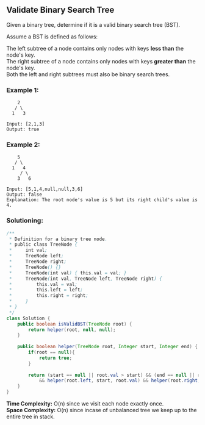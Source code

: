 ## Validate Binary Search Tree

Given a binary tree, determine if it is a valid binary search tree (BST).  

Assume a BST is defined as follows:  

The left subtree of a node contains only nodes with keys **less than** the node's key.  
The right subtree of a node contains only nodes with keys **greater than** the node's key.  
Both the left and right subtrees must also be binary search trees.  

### Example 1:
```
    2
   / \
  1   3

Input: [2,1,3]
Output: true
```


### Example 2:
```
    5
   / \
  1   4
     / \
    3   6

Input: [5,1,4,null,null,3,6]
Output: false
Explanation: The root node's value is 5 but its right child's value is 4.
```


 ### Solutioning:

```java
/**
 * Definition for a binary tree node.
 * public class TreeNode {
 *     int val;
 *     TreeNode left;
 *     TreeNode right;
 *     TreeNode() {}
 *     TreeNode(int val) { this.val = val; }
 *     TreeNode(int val, TreeNode left, TreeNode right) {
 *         this.val = val;
 *         this.left = left;
 *         this.right = right;
 *     }
 * }
 */
class Solution {
    public boolean isValidBST(TreeNode root) {
        return helper(root, null, null);
    }
    
    public boolean helper(TreeNode root, Integer start, Integer end) {
        if(root == null){
            return true;
        }
        
        return (start == null || root.val > start) && (end == null || root.val < end) 
            && helper(root.left, start, root.val) && helper(root.right, root.val, end);
    }
}
```  
**Time Complexity:** O(n) since we visit each node exactly once.  
**Space Complexity:** O(n) since incase of unbalanced tree we keep up to the entire tree in stack.

